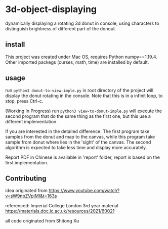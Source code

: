# 3d-object-displaying

dynamically displaying a rotating 3d donut in console, using characters to distinguish brightness of different part of the donout. 

## install 
This project was created under Mac OS, requires Python numpy==1.19.4. Other imported packegs (curses, math, time) are installed by default. 

## usage
run `python3 donut-to-view-imple.py` in root directory of the project will display the donut rotating in the console. Note that this is in a infinit loop, to stop, press Ctrl-c. 

(Working In Progress)
run `python3 view-to-donut-imple.py` will execute the second program that do the same thing as the first one, but this use a different implementation. 

If you are interested in the detailed difference: The first program take samples from the donut and map to the canvas, while this program take sample from donut where lies in the 'sight' of the canvas. The second algorithm is expected to take less time and display more accurately. 

Report PDF in Chinese is available in 'report' folder, report is based on the first implementation.

## Contributing
idea originated from https://www.youtube.com/watch?v=sW9npZVpiMI&t=163s

referenced: Imperial College London 3rd year material https://materials.doc.ic.ac.uk/resources/2021/60021

all code originated from Shitong Xu
